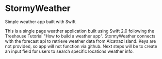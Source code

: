 # StormyWeather
Simple weather app built with Swift

This is a single page weather application built using Swift 2.0 following the Treehouse Tutorial "How to build a weather app". 
StormyWeather connects with the forecast api to retrieve weather data from Alcatraz Island. 
Keys are not provided, so app will not function via github.
Next steps will be to create an input field for users to search specific locations weather info.

